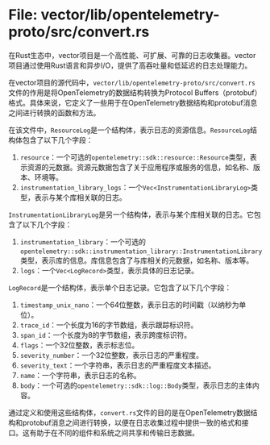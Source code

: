 # File: vector/lib/opentelemetry-proto/src/convert.rs

在Rust生态中，vector项目是一个高性能、可扩展、可靠的日志收集器。vector项目通过使用Rust语言和异步I/O，提供了高吞吐量和低延迟的日志处理能力。

在vector项目的源代码中，`vector/lib/opentelemetry-proto/src/convert.rs`文件的作用是将OpenTelemetry的数据结构转换为Protocol Buffers（protobuf）格式。具体来说，它定义了一些用于在OpenTelemetry数据结构和protobuf消息之间进行转换的函数和方法。

在该文件中，`ResourceLog`是一个结构体，表示日志的资源信息。`ResourceLog`结构体包含了以下几个字段：

1. `resource`：一个可选的`opentelemetry::sdk::resource::Resource`类型，表示资源的元数据。资源元数据包含了关于应用程序或服务的信息，如名称、版本、环境等。
2. `instrumentation_library_logs`：一个`Vec<InstrumentationLibraryLog>`类型，表示与某个库相关联的日志。

`InstrumentationLibraryLog`是另一个结构体，表示与某个库相关联的日志。它包含了以下几个字段：

1. `instrumentation_library`：一个可选的`opentelemetry::sdk::instrumentation_library::InstrumentationLibrary`类型，表示库的信息。库信息包含了与库相关的元数据，如名称、版本等。
2. `logs`：一个`Vec<LogRecord>`类型，表示具体的日志记录。

`LogRecord`是一个结构体，表示单个日志记录。它包含了以下几个字段：

1. `timestamp_unix_nano`：一个64位整数，表示日志的时间戳（以纳秒为单位）。
2. `trace_id`：一个长度为16的字节数组，表示跟踪标识符。
3. `span_id`：一个长度为8的字节数组，表示跨度标识符。
4. `flags`：一个32位整数，表示标志位。
5. `severity_number`：一个32位整数，表示日志的严重程度。
6. `severity_text`：一个字符串，表示日志的严重程度文本描述。
7. `name`：一个字符串，表示日志的名称。
8. `body`：一个可选的`opentelemetry::sdk::log::Body`类型，表示日志的主体内容。

通过定义和使用这些结构体，`convert.rs`文件的目的是在OpenTelemetry数据结构和protobuf消息之间进行转换，以便在日志收集过程中提供一致的格式和接口。这有助于在不同的组件和系统之间共享和传输日志数据。

